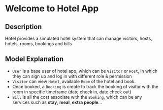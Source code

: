 # Welcome to Hotel App

## Description
Hotel provides a simulated hotel system that can manage visitors, hosts, hotels, rooms, bookings and bills

## Model Explanation

- `User` is a base user of hotel app, which can be `Visitor` or `Host`, in which they can sign up and log in with different role & permission
- `Visitor` can view `Hotel`, available `Room` of the hotel and book.
- Once booked, a `Booking` is create to track the booking of visitor with the room in specific timeframe (date check in, date check out)
- `Bill` is all the cost associate with the `Booking`, which can be any services such as **stay**, **meal**, **extra people**...
